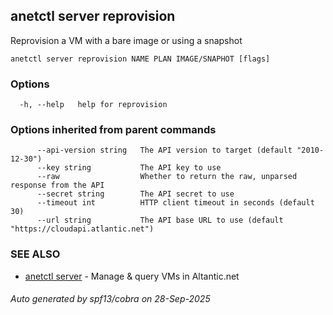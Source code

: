## anetctl server reprovision

Reprovision a VM with a bare image or using a snapshot

```
anetctl server reprovision NAME PLAN IMAGE/SNAPHOT [flags]
```

### Options

```
  -h, --help   help for reprovision
```

### Options inherited from parent commands

```
      --api-version string   The API version to target (default "2010-12-30")
      --key string           The API key to use
      --raw                  Whether to return the raw, unparsed response from the API
      --secret string        The API secret to use
      --timeout int          HTTP client timeout in seconds (default 30)
      --url string           The API base URL to use (default "https://cloudapi.atlantic.net")
```

### SEE ALSO

* [anetctl server](anetctl_server.md)	 - Manage & query VMs in Altantic.net

###### Auto generated by spf13/cobra on 28-Sep-2025
